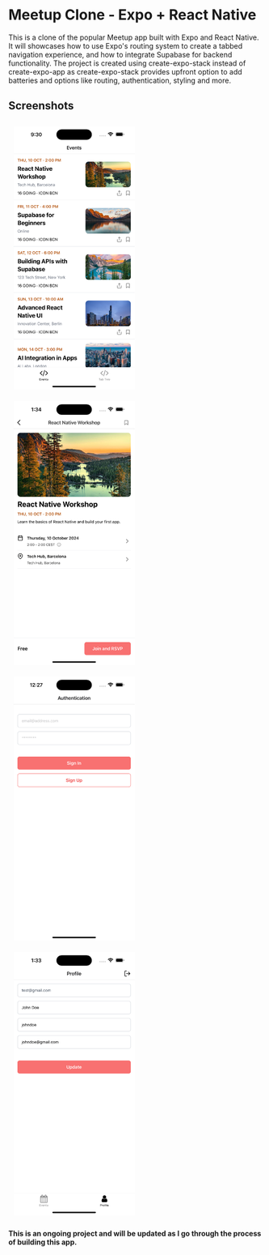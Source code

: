 # Meetup Clone - Expo + React Native

This is a clone of the popular Meetup app built with Expo and React Native. It will showcases how to use Expo's routing system to create a tabbed navigation experience, and how to integrate Supabase for backend functionality. The project is created using create-expo-stack instead of create-expo-app as create-expo-stack provides upfront option to add batteries and options like routing, authentication, styling and more.

## Screenshots

<p>
<img src="./screenshots/1.png" width="240" style="padding: 10px"/>
<img src="./screenshots/2.png" width="240" style="padding: 10px"/>
<img src="./screenshots/3.png" width="240" style="padding: 10px"/>
<img src="./screenshots/4.png" width="240" style="padding: 10px"/>
</p>

**This is an ongoing project and will be updated as I go through the process of building this app.**